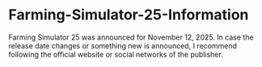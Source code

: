 # Farming-Simulator-25-Information
Farming Simulator 25 was announced for November 12, 2025. In case the release date changes or something new is announced, I recommend following the official website or social networks of the publisher.
